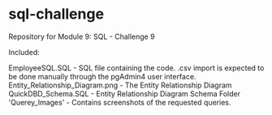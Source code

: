 # sql-challenge
Repository for Module 9: SQL - Challenge 9


Included:

EmployeeSQL.SQL - SQL file containing the code. .csv import is expected to be done manually through the pgAdmin4 user interface.
Entity_Relationship_Diagram.png - The Entity Relationship Diagram
QuickDBD_Schema.SQL - Entity Relationship Diagram Schema
Folder 'Querey_Images' - Contains screenshots of the requested queries.
